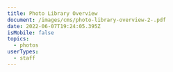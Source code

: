 ```yaml
---
title: Photo Library Overview
document: /images/cms/photo-library-overview-2-.pdf
date: 2022-06-07T19:24:05.395Z
isMobile: false
topics:
  - photos
userTypes:
  - staff
---
```

